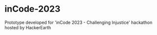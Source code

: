 # inCode-2023
Prototype developed for 'inCode 2023 - Challenging Injustice' hackathon hosted by HackerEarth
